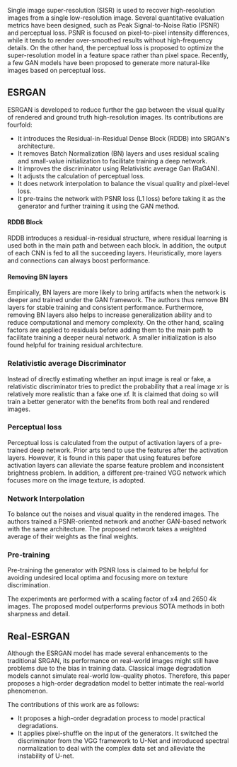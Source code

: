 Single image super-resolution (SISR) is used to recover high-resolution images from a single low-resolution image. Several quantitative evaluation metrics have been designed, such as Peak Signal-to-Noise Ratio (PSNR) and perceptual loss. PSNR is focused on pixel-to-pixel intensity differences, while it tends to render over-smoothed results without high-frequency details. On the other hand, the perceptual loss is proposed to optimize the super-resolution model in a feature space rather than pixel space. Recently, a few GAN models have been proposed to generate more natural-like images based on perceptual loss. 

## ESRGAN 

ESRGAN is developed to reduce further the gap between the visual quality of rendered and ground truth high-resolution images. Its contributions are fourfold: 
- It introduces the Residual-in-Residual Dense Block (RDDB) into SRGAN's architecture. 
- It removes Batch Normalization (BN) layers and uses residual scaling and small-value initialization to facilitate training a deep network.
- It improves the discriminator using Relativistic average Gan (RaGAN).
- It adjusts the calculation of perceptual loss. 
- It does network interpolation to balance the visual quality and pixel-level loss. 
- It pre-trains the network with PSNR loss (L1 loss) before taking it as the generator and further training it using the GAN method. 

#### RDDB Block 
RDDB introduces a residual-in-residual structure, where residual learning is used both in the main path and between each block. In addition, the output of each CNN is fed to all the succeeding layers. Heuristically, more layers and connections can always boost performance. 

#### Removing BN layers
Empirically, BN layers are more likely to bring artifacts when the network is deeper and trained under the GAN framework. The authors thus remove BN layers for stable training and consistent performance. Furthermore, removing BN layers also helps to increase generalization ability and to reduce computational and memory complexity.
On the other hand, scaling factors are applied to residuals before adding them to the main path to facilitate training a deeper neural network. A smaller initialization is also found helpful for training residual architecture. 

### Relativistic average Discriminator 
Instead of directly estimating whether an input image is real or fake, a relativistic discriminator tries to predict the probability that a real image xr is relatively more realistic than a fake one xf. It is claimed that doing so will train a better generator with the benefits from both real and rendered images. 

### Perceptual loss
Perceptual loss is calculated from the output of activation layers of a pre-trained deep network. Prior arts tend to use the features after the activation layers. However, it is found in this paper that using features before activation layers can alleviate the sparse feature problem and inconsistent brightness problem. In addition, a different pre-trained VGG network which focuses more on the image texture, is adopted. 

### Network Interpolation
To balance out the noises and visual quality in the rendered images. The authors trained a PSNR-oriented network and another GAN-based network with the same architecture. The proposed network takes a weighted average of their weights as the final weights.  

### Pre-training
Pre-training the generator with PSNR loss is claimed to be helpful for avoiding undesired local optima and focusing more on texture discrimination. 

The experiments are performed with a scaling factor of x4 and 2650 4k images. The proposed model outperforms previous SOTA methods in both sharpness and detail.

## Real-ESRGAN
Although the ESRGAN model has made several enhancements to the traditional SRGAN, its performance on real-world images might still have problems due to the bias in training data. Classical image degradation models cannot simulate real-world low-quality photos. Therefore, this paper proposes a high-order degradation model to better intimate the real-world phenomenon.

The contributions of this work are as follows:
- It proposes a high-order degradation process to model practical degradations. 
- It applies pixel-shuffle on the input of the generators. It switched the discriminator from the VGG framework to U-Net and introduced spectral normalization to deal with the complex data set and alleviate the instability of U-net. 

